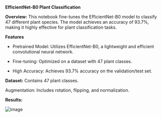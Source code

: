**EfficientNet-B0 Plant Classification**

**Overview:**
This notebook fine-tunes the EfficientNet-B0 model to classify 47 different plant species. The model achieves an accuracy of 93.7%, making it highly effective for plant classification tasks.

**Features**

- Pretrained Model: Utilizes EfficientNet-B0, a lightweight and efficient convolutional neural network.

- Fine-tuning: Optimized on a dataset with 47 plant classes.

- High Accuracy: Achieves 93.7% accuracy on the validation/test set.

**Dataset:** Contains 47 plant classes.

Augmentation: Includes rotation, flipping, and normalization.

**Results:**

![image](https://github.com/user-attachments/assets/2920ad68-a65a-42f1-8fb4-a0f2a53a1ee4)
